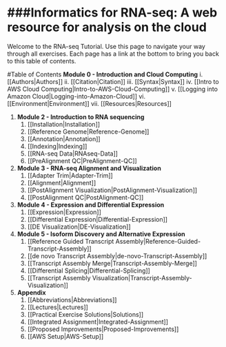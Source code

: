 ###Informatics for RNA-seq: A web resource for analysis on the cloud  
===================

Welcome to the RNA-seq Tutorial.  Use this page to navigate your way through all exercises. Each page has a link at the bottom to bring you back to this table of contents.

#Table of Contents
**Module 0 - Introduction and Cloud Computing**
   i. [[Authors|Authors]]
   ii. [[Citation|Citation]]
   iii. [[Syntax|Syntax]]
   iv. [[Intro to AWS Cloud Computing|Intro-to-AWS-Cloud-Computing]]
   v. [[Logging into Amazon Cloud|Logging-into-Amazon-Cloud]]
   vi. [[Environment|Environment]]
   vii. [[Resources|Resources]]
1. **Module 2 - Introduction to RNA sequencing**
   1. [[Installation|Installation]]
   2. [[Reference Genome|Reference-Genome]]
   3. [[Annotation|Annotation]]
   4. [[Indexing|Indexing]]
   5. [[RNA-seq Data|RNAseq-Data]]
   6. [[PreAlignment QC|PreAlignment-QC]]
2. **Module 3 - RNA-seq Alignment and Visualization**
   1. [[Adapter Trim|Adapter-Trim]]
   2. [[Alignment|Alignment]]
   3. [[PostAlignment Visualization|PostAlignment-Visualization]]
   4. [[PostAlignment QC|PostAlignment-QC]]
3. **Module 4 - Expression and Differential Expression**
   1. [[Expression|Expression]]
   2. [[Differential Expression|Differential-Expression]]
   3. [[DE Visualization|DE-Visualization]]
4. **Module 5 - Isoform Discovery and Alternative Expression**
   1. [[Reference Guided Transcript Assembly|Reference-Guided-Transcript-Assembly]]
   2. [[de novo Transcript Assembly|de-novo-Transcript-Assembly]]
   3. [[Transcript Assembly Merge|Transcript-Assembly-Merge]]
   4. [[Differential Splicing|Differential-Splicing]]
   5. [[Transcript Assembly Visualization|Transcript-Assembly-Visualization]]
5. **Appendix**
   1. [[Abbreviations|Abbreviations]]
   2. [[Lectures|Lectures]]
   3. [[Practical Exercise Solutions|Solutions]]
   4. [[Integrated Assignment|Integrated-Assignment]]
   5. [[Proposed Improvements|Proposed-Improvements]]
   6. [[AWS Setup|AWS-Setup]]
